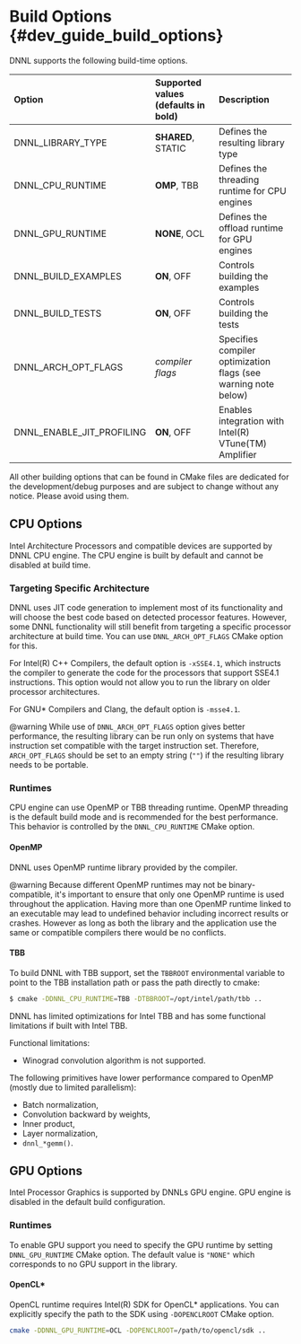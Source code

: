 Build Options {#dev_guide_build_options}
====================================

DNNL supports the following build-time options.

| Option                      | Supported values (defaults in bold)  | Description
| :---                        | :---                                 | :---
| DNNL_LIBRARY_TYPE         | **SHARED**, STATIC                   | Defines the resulting library type
| DNNL_CPU_RUNTIME          | **OMP**, TBB                         | Defines the threading runtime for CPU engines
| DNNL_GPU_RUNTIME          | **NONE**, OCL                        | Defines the offload runtime for GPU engines
| DNNL_BUILD_EXAMPLES       | **ON**, OFF                          | Controls building the examples
| DNNL_BUILD_TESTS          | **ON**, OFF                          | Controls building the tests
| DNNL_ARCH_OPT_FLAGS       | *compiler flags*                     | Specifies compiler optimization flags (see warning note below)
| DNNL_ENABLE_JIT_PROFILING | **ON**, OFF                          | Enables integration with Intel(R) VTune(TM) Amplifier

All other building options that can be found in CMake files are dedicated for
the development/debug purposes and are subject to change without any notice.
Please avoid using them.

## CPU Options
Intel Architecture Processors and compatible devices are supported by
DNNL CPU engine. The CPU engine is built by default and cannot
be disabled at build time.

### Targeting Specific Architecture
DNNL uses JIT code generation to implement most of its functionality
and will choose the best code based on detected processor features. However,
some DNNL functionality will still benefit from targeting a specific
processor architecture at build time. You can use `DNNL_ARCH_OPT_FLAGS` CMake
option for this.

For Intel(R) C++ Compilers, the default option is `-xSSE4.1`, which instructs
the compiler to generate the code for the processors that support SSE4.1
instructions. This option would not allow you to run the library on
older processor architectures.

For GNU\* Compilers and Clang, the default option is `-msse4.1`.

@warning
While use of `DNNL_ARCH_OPT_FLAGS` option gives better performance, the
resulting library can be run only on systems that have instruction set
compatible with the target instruction set. Therefore, `ARCH_OPT_FLAGS`
should be set to an empty string (`""`) if the resulting library needs to be
portable.

### Runtimes
CPU engine can use OpenMP or TBB threading runtime. OpenMP threading
is the default build mode and is recommended for the best performance. 
This behavior is controlled by the `DNNL_CPU_RUNTIME` CMake option.

#### OpenMP
DNNL uses OpenMP runtime library provided by the compiler.

@warning
Because different OpenMP runtimes may not be binary-compatible, it's important
to ensure that only one OpenMP runtime is used throughout the application.
Having more than one OpenMP runtime linked to an executable may lead to
undefined behavior including incorrect results or crashes. However as long as
both the library and the application use the same or compatible compilers there
would be no conflicts.

#### TBB
To build DNNL with TBB support, set the `TBBROOT` environmental
variable to point to the TBB installation path or pass the path directly to
cmake:

~~~sh
$ cmake -DDNNL_CPU_RUNTIME=TBB -DTBBROOT=/opt/intel/path/tbb ..
~~~

DNNL has limited optimizations for Intel TBB and has some functional
limitations if built with Intel TBB.

Functional limitations:
* Winograd convolution algorithm is not supported.

The following primitives have lower performance compared to OpenMP (mostly due
to limited parallelism):
* Batch normalization,
* Convolution backward by weights,
* Inner product,
* Layer normalization,
* `dnnl_*gemm()`.

## GPU Options
Intel Processor Graphics is supported by DNNLs GPU engine. GPU engine
is disabled in the default build configuration. 

### Runtimes
To enable GPU support you need to specify the GPU runtime by setting
`DNNL_GPU_RUNTIME` CMake option. The default value is `"NONE"` which
corresponds to no GPU support in the library.

#### OpenCL\*
OpenCL runtime requires Intel(R) SDK for OpenCL\* applications. You can
explicitly specify the path to the SDK using `-DOPENCLROOT` CMake option.

~~~sh
cmake -DDNNL_GPU_RUNTIME=OCL -DOPENCLROOT=/path/to/opencl/sdk ..
~~~
